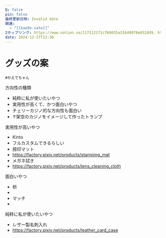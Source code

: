 ```yaml
---
Q: false
pin: false
最終更新日時: Invalid date
関連:
  - "[[kaede.sato]]"
2ホップリンク: https://www.notion.so/1171121f1cf68035a316d4078e652dd9, https://www.notion.so/12d1121f1cf680ba812be2dceea3d71f, https://www.notion.so/1371121f1cf6801fa701ccdb8d3e88a4, https://www.notion.so/1521121f1cf680599b60d7229b48b5ad, https://www.notion.so/1531121f1cf6801aab6bf6d15afbb16a, https://www.notion.so/1b852f0d9a674feea6621cc6d3bc100d, https://www.notion.so/2c848310d3134726b8f6b5ecefd972dc, https://www.notion.so/c90ae538b11f497cb2be155abc6f6447, https://www.notion.so/d12208cdc5c34e599f720a53ce566daa
date: 2024-12-27T22:36
---
```

# グッズの案

`#かえでちゃん`

方向性の種類

- 純粋に私が使いたいやつ  
- 実用性が高くて、かつ面白いやつ  
- チェリーカジノ的な方向性も面白い  
- ↑架空のカジノをイメージして作ったトランプ  

実用性が高いやつ

- Kinto  
- フルカスタムできるらしい  
- 捺印マット  
- https://factory.pixiv.net/products/stamping_mat  
- メガネ拭き  
- https://factory.pixiv.net/products/lens_cleaning_cloth  

面白いやつ

- 枡  
-  
- マッチ  
-  

純粋に私が使いたいやつ

- レザー製名刺入れ  
- https://factory.pixiv.net/products/leather_card_case